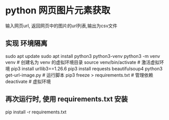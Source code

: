 # python 网页图片元素获取

输入网页url, 返回网页中的图片的url列表,输出为csv文件

## 实现 环境隔离

sudo apt update
sudo apt install python3 python3-venv
python3 -m venv venv # 创建名为 venv 的虚拟环境目录
source venv/bin/activate # 激活虚拟环境
pip3 install urllib3==1.26.6 
pip3 install requests beautifulsoup4
python3 get-url-image.py # 运行脚本
pip3 freeze > requirements.txt # 管理依赖
deactivate # 虚拟环境

## 再次运行时, 使用 requirements.txt 安装

pip install -r requirements.txt